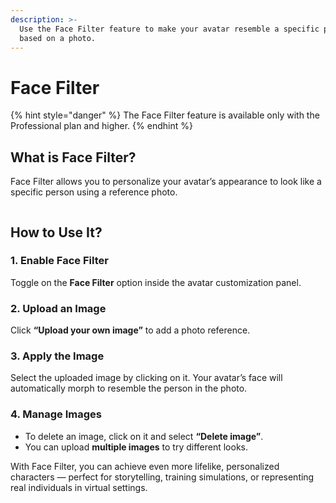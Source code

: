 ```yaml
---
description: >-
  Use the Face Filter feature to make your avatar resemble a specific person
  based on a photo.
---
```


# Face Filter

{% hint style="danger" %}
The Face Filter feature is available only with the Professional plan and higher.
{% endhint %}

## **What is Face Filter?**

Face Filter allows you to personalize your avatar’s appearance to look like a specific person using a reference photo.

<figure><img src="https://lh7-rt.googleusercontent.com/docsz/AD_4nXdx4TEElrRxiSaJ4qiy6PfujUgoiYgNUJWdhH58mmOoPtM30xeoz1EBMranPR-Sslf9nf-nT59LUhM8S5P_jq_aYm71bxM2o4gid8GMV7-hCgLMB8-2THA3Y-y563gShsMysuoG?key=UBmSq8Y7gM25yDvVwPYY7g" alt=""><figcaption></figcaption></figure>

## **How to Use It?**

### **1. Enable Face Filter**

Toggle on the **Face Filter** option inside the avatar customization panel.

### **2. Upload an Image**

Click **“Upload your own image”** to add a photo reference.

### 3. Apply the Image

Select the uploaded image by clicking on it. Your avatar’s face will automatically morph to resemble the person in the photo.

### **4. Manage Images**

* To delete an image, click on it and select **“Delete image”**.
* You can upload **multiple images** to try different looks.

With Face Filter, you can achieve even more lifelike, personalized characters — perfect for storytelling, training simulations, or representing real individuals in virtual settings.
